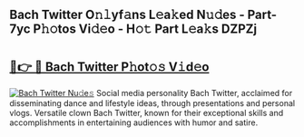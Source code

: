 ## Bach Twitter O𝚗𝚕yf𝚊ns L𝚎a𝚔ed N𝚞𝚍es - Part-7yc P𝚑𝚘tos Vi𝚍𝚎o - H𝚘𝚝 Part L𝚎a𝚔s DZPZj

# <h2><a href="http://kff5d5g.oniu.top/?m=Bach+Twitter">🔗👉 🔴 Bach Twitter P𝚑ot𝚘𝚜 V𝚒d𝚎o</a></h2>

[![Bach Twitter Nu𝚍e𝚜](https://i.imgur.com/0qMVB7G.gif)](http://kff5d5g.oniu.top/?m=Bach+Twitter)
Social media personality Bach Twitter, acclaimed for disseminating dance and lifestyle ideas, through presentations and personal vlogs. Versatile clown Bach Twitter, known for their exceptional skills and accomplishments in entertaining audiences with humor and satire.  
